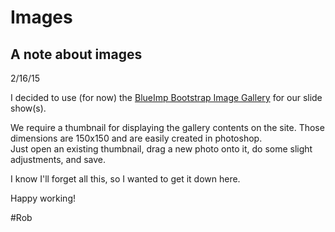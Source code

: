 Images
======

A note about images
-------------------

2/16/15

I decided to use (for now) the [BlueImp Bootstrap Image Gallery](https://github.com/blueimp/Bootstrap-Image-Gallery) for our slide show(s).

We require a thumbnail for displaying the gallery contents on the site.  Those dimensions are 150x150 and are easily created in photoshop.  
Just open an existing thumbnail, drag a new photo onto it, do some slight adjustments, and save.

I know I'll forget all this, so I wanted to get it down here.

Happy working!

#Rob


